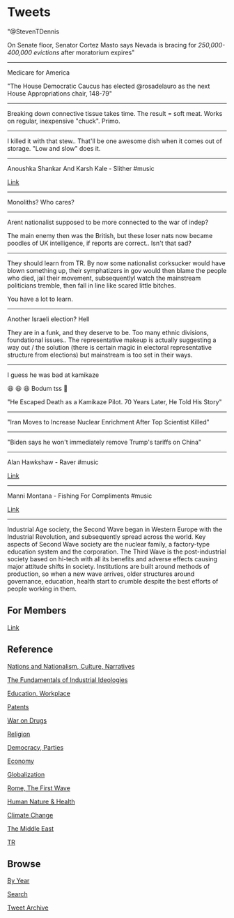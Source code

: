 # Tweets

"@StevenTDennis

On Senate floor, Senator Cortez Masto says Nevada is bracing for
*250,000-400,000 evictions* after moratorium expires"

---

Medicare for America

"The House Democratic Caucus has elected @rosadelauro as the next
House Appropriations chair, 148-79"

---

Breaking down connective tissue takes time. The result = soft
meat. Works on regular, inexpensive "chuck". Primo.

---

I killed it with that stew.. That'll be one awesome dish when it
comes out of storage. "Low and slow" does it.

---

Anoushka Shankar And Karsh Kale - Slither \#music

[Link](https://youtu.be/2UoK5ERMCyk)

---

Monoliths? Who cares?

---

Arent nationalist supposed to be more connected to the war of indep?

The main enemy then was the British, but these loser nats now became
poodles of UK intelligence, if reports are correct.. Isn't that sad?

---

They should learn from TR. By now some nationalist corksucker would
have blown something up, their symphatizers in gov would then blame
the people who died, jail their movement, subsequentlyl watch the
mainstream politicians tremble, then fall in line like scared little
bitches.

You have a lot to learn.

---

Another Israeli election? Hell

They are in a funk, and they deserve to be. Too many ethnic divisions,
foundational issues.. The representative makeup is actually suggesting
a way out / the solution (there is certain magic in electoral
representative structure from elections) but mainstream is too set in
their ways.

---

I guess he was bad at kamikaze

😆 😆 😆 Bodum tss 🥁 

"He Escaped Death as a Kamikaze Pilot. 70 Years Later, He Told His Story"

---

"Iran Moves to Increase Nuclear Enrichment After Top Scientist Killed"

---

"Biden says he won't immediately remove Trump's tariffs on China"

---

Alan Hawkshaw - Raver \#music

[Link](https://youtu.be/elB8TpiwLak)

---

Manni Montana - Fishing For Compliments \#music

[Link](https://youtu.be/gXWzWriy9QI)

---

Industrial Age society, the Second Wave began in Western Europe with
the Industrial Revolution, and subsequently spread across the
world. Key aspects of Second Wave society are the nuclear family, a
factory-type education system and the corporation. The Third Wave is
the post-industrial society based on hi-tech with all its benefits and
adverse effects causing major attitude shifts in society. Institutions
are built around methods of production, so when a new wave arrives,
older structures around governance, education, health start to crumble
despite the best efforts of people working in them.

## For Members

[Link](https://thirdwave-members.herokuapp.com)

## Reference

[Nations and Nationalism, Culture, Narratives](/2013/02/nations-and-nationalism.md)

[The Fundamentals of Industrial Ideologies](/2011/04/fundamentals-of-industrial-ideologies.md)

[Education, Workplace](2017/09/education-workplace.md)

[Patents](/2018/09/patents.md)

[War on Drugs](/2019/11/war-on-drugs.md)

[Religion](/2015/04/god-religion.md)

[Democracy, Parties](/2016/11/democracy.md)

[Economy](/2018/05/economy.md)

[Globalization](/2018/09/globalization.md)

[Rome, The First Wave](/2017/12/rome.md)

[Human Nature & Health](/2020/07/human-nature.md)

[Climate Change](/2018/12/climate.md)

[The Middle East](/2019/07/middleeast.md)

[TR](../tr)

## Browse

[By Year](years.md)

[Search](search.html)

[Tweet Archive](/tweets/README.md)


